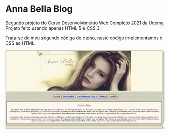 # Anna Bella Blog

Segundo projeto do Curso Desenvolvimento Web Completo 2021 da Udemy.<br>
Projeto feito usando apenas HTML 5 e CSS 3.

Trata-se do meu segundo código do curso, neste código implementamos o CSS ao HTML.

<img src="./assets/img/anna-bella.png" alt="Imagem do Projeto">
